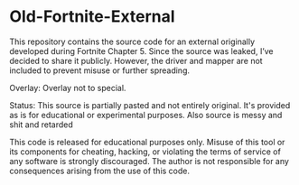 # Old-Fortnite-External
This repository contains the source code for an external originally developed during Fortnite Chapter 5. Since the source was leaked, I’ve decided to share it publicly. However, the driver and mapper are not included to prevent misuse or further spreading.


Overlay: Overlay not to special.

Status: This source is partially pasted and not entirely original. It's provided as is for educational or experimental purposes.
Also source is messy and shit and retarded



This code is released for educational purposes only. Misuse of this tool or its components for cheating, hacking, or violating the terms of service of any software is strongly discouraged. The author is not responsible for any consequences arising from the use of this code.
